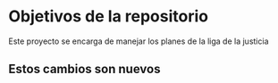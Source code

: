 # Objetivos de la repositorio

Este proyecto se encarga de manejar los planes de la liga de la justicia

## Estos cambios son nuevos 
